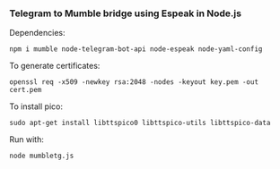 ### Telegram to Mumble bridge using Espeak in Node.js

Dependencies:

    npm i mumble node-telegram-bot-api node-espeak node-yaml-config

To generate certificates:

    openssl req -x509 -newkey rsa:2048 -nodes -keyout key.pem -out cert.pem

To install pico:

    sudo apt-get install libttspico0 libttspico-utils libttspico-data

Run with:

    node mumbletg.js

